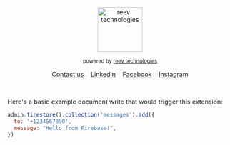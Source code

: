 <div align="center">
	<img style="object-fit:contain" height="100" src="https://dev.reev.tech/assets/favicon.png" alt="reev technologies">
	<br>
	<p>
		<p>
			<sup>
				powered by <a href="https://reev.tech">reev technologies</a>
			</sup>
		</p>
	</p>
</div>

<p align="center">
	<a href="https://reev.tech/contact">Contact us</a>&nbsp;&nbsp;&nbsp;
	<a href="https://www.linkedin.com/company/reev-technologies">LinkedIn</a>&nbsp;&nbsp;&nbsp;
	<a href="https://facebook.com/reevtechnologies">Facebook</a>&nbsp;&nbsp;&nbsp;
	<a href="https://instagram.com/reevtechnologies">Instagram</a>
</p>
<br>

Here's a basic example document write that would trigger this extension:

```js
admin.firestore().collection('messages').add({
  to: '+1234567890',
  message: "Hello from Firebase!",
})
```